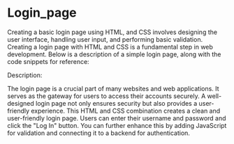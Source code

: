# Login_page
Creating a basic login page using HTML, and CSS involves designing the user interface, handling user input, and performing basic validation. 
Creating a login page with HTML and CSS is a fundamental step in web development. Below is a description of a simple login page, along with the code snippets for reference:

Description:

The login page is a crucial part of many websites and web applications. It serves as the gateway for users to access their accounts securely. A well-designed login page not only ensures security but also provides a user-friendly experience.
This HTML and CSS combination creates a clean and user-friendly login page. Users can enter their username and password and click the "Log In" button. You can further enhance this by adding JavaScript for validation and connecting it to a backend for authentication.
